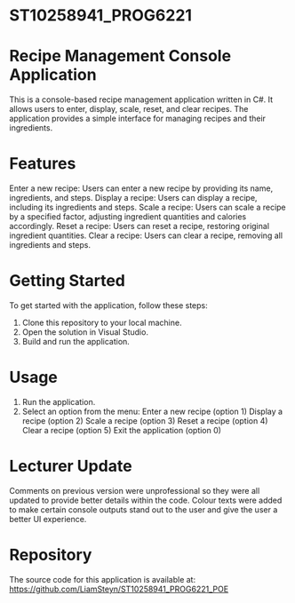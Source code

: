 # ST10258941_PROG6221

# Recipe Management Console Application
 This is a console-based recipe management application written in C#. It allows users to enter, display, scale, reset, and clear recipes. The application provides a simple interface for managing recipes and their ingredients.

# Features
 Enter a new recipe: Users can enter a new recipe by providing its name, ingredients, and steps.
 Display a recipe: Users can display a recipe, including its ingredients and steps.
 Scale a recipe: Users can scale a recipe by a specified factor, adjusting ingredient quantities and calories accordingly.
 Reset a recipe: Users can reset a recipe, restoring original ingredient quantities.
 Clear a recipe: Users can clear a recipe, removing all ingredients and steps.

# Getting Started
 To get started with the application, follow these steps:
 
 1. Clone this repository to your local machine.
 2. Open the solution in Visual Studio.
 3. Build and run the application.

# Usage
 1. Run the application.
 2. Select an option from the menu:
    Enter a new recipe (option 1)
    Display a recipe (option 2)
    Scale a recipe (option 3)
    Reset a recipe (option 4)
    Clear a recipe (option 5)
    Exit the application (option 0)

# Lecturer Update

 Comments on previous version were unprofessional so they were all updated to provide better details within the code. 
 Colour texts were added to make certain console outputs stand out to the user and give the user a better UI experience.

# Repository
 The source code for this application is available at:
 https://github.com/LiamSteyn/ST10258941_PROG6221_POE
